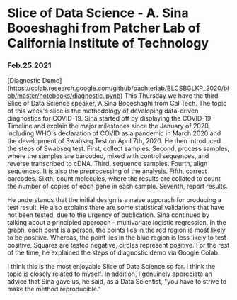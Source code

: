# Slice of Data Science - A. Sina Booeshaghi from Patcher Lab of California Institute of Technology 

### Feb.25.2021

[Diagnostic Demo] (https://colab.research.google.com/github/pachterlab/BLCSBGLKP_2020/blob/master/notebooks/diagnostic.ipynb)
This Thursday we have the third Slice of Data Science speaker, A.Sina Booeshaghi from Cal Tech. The topic of this week's slice is the methodology of developing data-driven diagnostics for COVID-19. Sina started off by displaying the COVID-19 Timeline and explain the major milestones since the January of 2020, including WHO's declaration of COVID as a pandemic in March 2020 and the development of Swabseq Test on April 7th, 2020. He then introduced the steps of Swabseq test. First, collect samples. Second, process samples, where the samples are barcoded, mixed with control sequences, and reverse transcribed to cDNA. Third, sequence samples. Fourth, align sequences. It is also the preprocessing of the analysis. Fifth, correct barcodes. Sixth, count molecules, where the results are collated to count the number of copies of each gene in each sample. Seventh, report results. 

He understands that the initial design is a naive apporach for producing a test result. He also explains there are some statistical validations that have not been tested, due to the urgency of publication. Sina continued by talking about a principled approach - multivariate logistic regression. In the graph, each point is a person, the points lies in the red region is most likely to be positive. Whereas, the point lies in the blue region is less likely to test positive. Squares are tested negative, circles represent positive. For the rest of the time, he explained the steps of diagnostic demo via Google Colab. 

I think this is the most enjoyable Slice of Data Science so far. I think the topic is closely related to myself. In addition, I genuinely appreciate an advice that Sina gave us, he said, as a Data Scientist, "you have to strive to make the method reproducible." 
